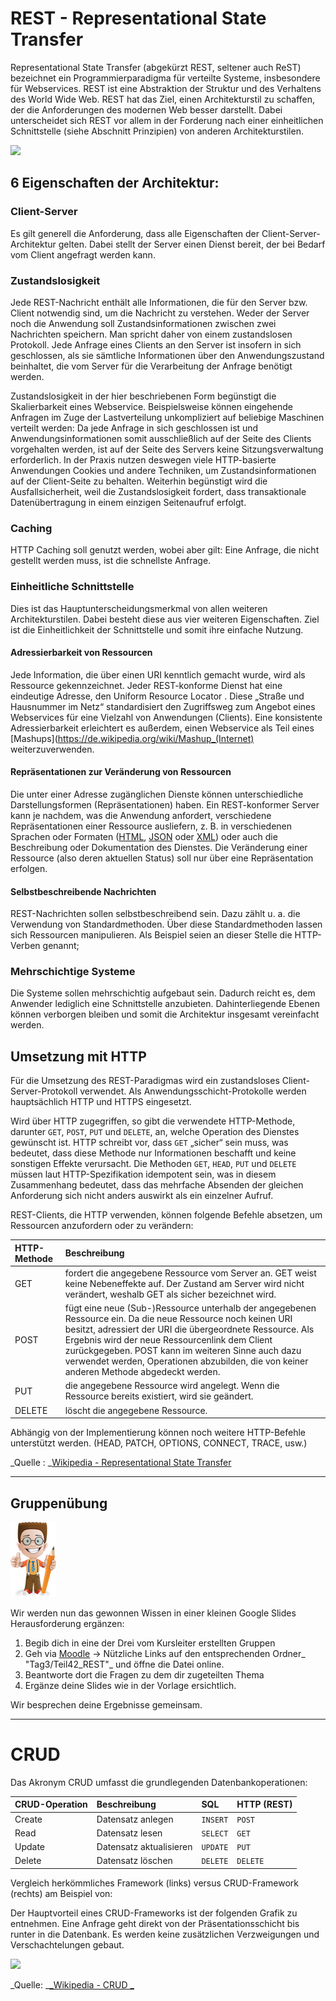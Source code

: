 # REST - Representational State Transfer

Representational State Transfer \(abgekürzt REST, seltener auch ReST\) bezeichnet ein Programmierparadigma für verteilte Systeme, insbesondere für Webservices. REST ist eine Abstraktion der Struktur und des Verhaltens des World Wide Web. REST hat das Ziel, einen Architekturstil zu schaffen, der die Anforderungen des modernen Web besser darstellt. Dabei unterscheidet sich REST vor allem in der Forderung nach einer einheitlichen Schnittstelle \(siehe Abschnitt Prinzipien\) von anderen Architekturstilen.

![](http://www.howcsharp.com/img/0/37/representational-state-transfer-rest-api-300x213.jpg)

## 6 Eigenschaften der Architektur:

### Client-Server

Es gilt generell die Anforderung, dass alle Eigenschaften der Client-Server-Architektur gelten. Dabei stellt der Server einen Dienst bereit, der bei Bedarf vom Client angefragt werden kann.

### Zustandslosigkeit

Jede REST-Nachricht enthält alle Informationen, die für den Server bzw. Client notwendig sind, um die Nachricht zu verstehen. Weder der Server noch die Anwendung soll Zustandsinformationen zwischen zwei Nachrichten speichern. Man spricht daher von einem zustandslosen Protokoll. Jede Anfrage eines Clients an den Server ist insofern in sich geschlossen, als sie sämtliche Informationen über den Anwendungszustand beinhaltet, die vom Server für die Verarbeitung der Anfrage benötigt werden.

Zustandslosigkeit in der hier beschriebenen Form begünstigt die Skalierbarkeit eines Webservice. Beispielsweise können eingehende Anfragen im Zuge der Lastverteilung unkompliziert auf beliebige Maschinen verteilt werden: Da jede Anfrage in sich geschlossen ist und Anwendungsinformationen somit ausschließlich auf der Seite des Clients vorgehalten werden, ist auf der Seite des Servers keine Sitzungsverwaltung erforderlich. In der Praxis nutzen deswegen viele HTTP-basierte Anwendungen Cookies und andere Techniken, um Zustandsinformationen auf der Client-Seite zu behalten. Weiterhin begünstigt wird die Ausfallsicherheit, weil die Zustandslosigkeit fordert, dass transaktionale Datenübertragung in einem einzigen Seitenaufruf erfolgt.

### Caching

HTTP Caching soll genutzt werden, wobei aber gilt: Eine Anfrage, die nicht gestellt werden muss, ist die schnellste Anfrage.

### Einheitliche Schnittstelle

Dies ist das Hauptunterscheidungsmerkmal von allen weiteren Architekturstilen. Dabei besteht diese aus vier weiteren Eigenschaften. Ziel ist die Einheitlichkeit der Schnittstelle und somit ihre einfache Nutzung.

#### Adressierbarkeit von Ressourcen

Jede Information, die über einen URI kenntlich gemacht wurde, wird als Ressource gekennzeichnet. Jeder REST-konforme Dienst hat eine eindeutige Adresse, den Uniform Resource Locator . Diese „Straße und Hausnummer im Netz“ standardisiert den Zugriffsweg zum Angebot eines Webservices für eine Vielzahl von Anwendungen \(Clients\). Eine konsistente Adressierbarkeit erleichtert es außerdem, einen Webservice als Teil eines [Mashups](https://de.wikipedia.org/wiki/Mashup_(Internet) weiterzuverwenden.

#### Repräsentationen zur Veränderung von Ressourcen

Die unter einer Adresse zugänglichen Dienste können unterschiedliche Darstellungsformen \(Repräsentationen\) haben. Ein REST-konformer Server kann je nachdem, was die Anwendung anfordert, verschiedene Repräsentationen einer Ressource ausliefern, z. B. in verschiedenen Sprachen oder Formaten \([HTML](https://de.wikipedia.org/wiki/Hypertext_Markup_Language), [JSON](https://de.wikipedia.org/wiki/JavaScript_Object_Notation) oder [XML](https://de.wikipedia.org/wiki/Extensible_Markup_Language)\) oder auch die Beschreibung oder Dokumentation des Dienstes. Die Veränderung einer Ressource \(also deren aktuellen Status\) soll nur über eine Repräsentation erfolgen.

#### Selbstbeschreibende Nachrichten

REST-Nachrichten sollen selbstbeschreibend sein. Dazu zählt u. a. die Verwendung von Standardmethoden. Über diese Standardmethoden lassen sich Ressourcen manipulieren. Als Beispiel seien an dieser Stelle die HTTP-Verben genannt;

### Mehrschichtige Systeme

Die Systeme sollen mehrschichtig aufgebaut sein. Dadurch reicht es, dem Anwender lediglich eine Schnittstelle anzubieten. Dahinterliegende Ebenen können verborgen bleiben und somit die Architektur insgesamt vereinfacht werden.

## Umsetzung mit HTTP

Für die Umsetzung des REST-Paradigmas wird ein zustandsloses Client-Server-Protokoll verwendet. Als Anwendungsschicht-Protokolle werden hauptsächlich HTTP und HTTPS eingesetzt.

Wird über HTTP zugegriffen, so gibt die verwendete HTTP-Methode, darunter `GET`, `POST`, `PUT` und `DELETE`, an, welche Operation des Dienstes gewünscht ist. HTTP schreibt vor, dass `GET` „sicher“ sein muss, was bedeutet, dass diese Methode nur Informationen beschafft und keine sonstigen Effekte verursacht. Die Methoden `GET`, `HEAD`, `PUT` und `DELETE` müssen laut HTTP-Spezifikation idempotent sein, was in diesem Zusammenhang bedeutet, dass das mehrfache Absenden der gleichen Anforderung sich nicht anders auswirkt als ein einzelner Aufruf.

REST-Clients, die HTTP verwenden, können folgende Befehle absetzen, um Ressourcen anzufordern oder zu verändern:

| HTTP-Methode | Beschreibung |
| :--- | :--- |
| GET | fordert die angegebene Ressource vom Server an. GET weist keine Nebeneffekte auf. Der Zustand am Server wird nicht verändert, weshalb GET als sicher bezeichnet wird. |
| POST | fügt eine neue \(Sub-\)Ressource unterhalb der angegebenen Ressource ein. Da die neue Ressource noch keinen URI besitzt, adressiert der URI die übergeordnete Ressource. Als Ergebnis wird der neue Ressourcenlink dem Client zurückgegeben. POST kann im weiteren Sinne auch dazu verwendet werden, Operationen abzubilden, die von keiner anderen Methode abgedeckt werden. |
| PUT | die angegebene Ressource wird angelegt. Wenn die Ressource bereits existiert, wird sie geändert. |
| DELETE | löscht die angegebene Ressource. |

Abhängig von der Implementierung können noch weitere HTTP-Befehle unterstützt werden. \(HEAD, PATCH, OPTIONS, CONNECT, TRACE, usw.\)

_Quelle : _[Wikipedia - Representational State Transfer](https://de.wikipedia.org/wiki/Representational_State_Transfer#cite_ref-optional_8-0)

---

## Gruppenübung

![](/_allgemein/ralph_uebung.png)

Wir werden nun das gewonnen Wissen in einer kleinen Google Slides Herausforderung ergänzen:

1. Begib dich in eine der Drei vom Kursleiter erstellten Gruppen
2. Geh via [Moodle](https://kurse.ict-bz.ch/) -&gt; Nützliche Links auf den entsprechenden Ordner_ "Tag3/Teil42\_REST"_ und öffne die Datei online.
3. Beantworte dort die Fragen zu dem dir zugeteilten Thema
4. Ergänze deine Slides wie in der Vorlage ersichtlich.

Wir besprechen deine Ergebnisse gemeinsam.

---
# CRUD

Das Akronym CRUD umfasst die grundlegenden Datenbankoperationen:

| CRUD-Operation | Beschreibung | SQL | HTTP \(REST\) |
| :--- | :--- | :--- | :--- |
| Create | Datensatz anlegen | `INSERT` | `POST` |
| Read | Datensatz lesen | `SELECT` | `GET` |
| Update | Datensatz aktualisieren | `UPDATE` | `PUT` |
| Delete | Datensatz löschen | `DELETE` | `DELETE` |

Vergleich herkömmliches Framework \(links\) versus CRUD-Framework \(rechts\) am Beispiel von:


Der Hauptvorteil eines CRUD-Frameworks ist der folgenden Grafik zu entnehmen. Eine Anfrage geht direkt von der Präsentationsschicht bis runter in die Datenbank. Es werden keine zusätzlichen Verzweigungen und Verschachtelungen gebaut. 

![](https://upload.wikimedia.org/wikipedia/commons/thumb/3/37/Nakedobjects.png/500px-Nakedobjects.png)

_Quelle: _[_Wikipedia - CRUD _](https://de.wikipedia.org/wiki/CRUD)


